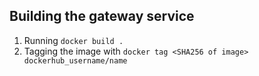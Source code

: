 ## Building the gateway service

1. Running `docker build .`
2. Tagging the image with `docker tag <SHA256 of image> dockerhub_username/name`